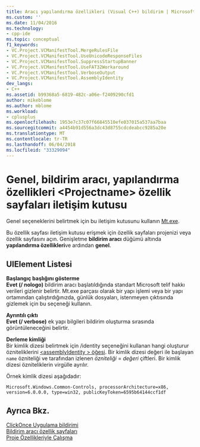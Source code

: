 ```yaml
---
title: Aracı yapılandırma özellikleri (Visual C++) bildirim | Microsoft Docs
ms.custom: ''
ms.date: 11/04/2016
ms.technology:
- cpp-ide
ms.topic: conceptual
f1_keywords:
- VC.Project.VCManifestTool.MergeRulesFile
- VC.Project.VCManifestTool.UseUnicodeResponseFiles
- VC.Project.VCManifestTool.SuppressStartupBanner
- VC.Project.VCManifestTool.UseFAT32Workaround
- VC.Project.VCManifestTool.VerboseOutput
- VC.Project.VCManifestTool.AssemblyIdentity
dev_langs:
- C++
ms.assetid: b99368a5-6819-482c-a06e-f2409290cfd1
author: mikeblome
ms.author: mblome
ms.workload:
- cplusplus
ms.openlocfilehash: 1953e7c37c07f66845510efe037015a537aa7baa
ms.sourcegitcommit: a4454b91d556a3dc43d8755cdcdeabcc9285a20e
ms.translationtype: MT
ms.contentlocale: tr-TR
ms.lasthandoff: 06/04/2018
ms.locfileid: "33329094"
---
```

# <a name="general-manifest-tool-configuration-properties-ltprojectnamegt-property-pages-dialog-box"></a>Genel, bildirim aracı, yapılandırma özellikleri &lt;Projectname&gt; özellik sayfaları iletişim kutusu
Genel seçeneklerini belirtmek için bu iletişim kutusunu kullanın [Mt.exe](http://msdn.microsoft.com/library/aa375649).  
  
 Bu özellik sayfası iletişim kutusu erişmek için özellik sayfaları projenizi veya özellik sayfasını açın. Genişletme **bildirim aracı** düğümü altında **yapılandırma özellikleri**ve ardından **genel**.  
  
## <a name="uielement-list"></a>UIElement Listesi  
 **Başlangıç başlığını gösterme**  
 **Evet (/ nologo)** bildirim aracı başlatıldığında standart Microsoft telif hakkı verileri gizlenir belirtir. Mt.exe parçası olarak bir yapı işlemi veya bir yapı ortamından çalıştırdığınızda, günlük dosyaları, istenmeyen çıktısında gizlemek için bu seçeneği kullanın.  
  
 **Ayrıntılı çıktı**  
 **Evet (/ verbose)** ek yapı bilgileri bildirim oluşturma sırasında görüntüleneceğini belirtir.  
  
 **Derleme kimliği**  
 Bir kimlik dizesi belirtmek için /identity seçeneğini kullanan hangi oluşturur özniteliklerini [ \<assemblyIdentity > öğesi](/visualstudio/deployment/assemblyidentity-element-clickonce-application). Bir kimlik dizesi değeri ile başlayan `name` özniteliği ve tarafından izlenen *özniteliği* = *değeri* çiftleri. Bir kimlik dizesi özniteliklerin virgülle ayrılır.  
  
 Örnek kimlik dizesi aşağıdadır:  
  
 `Microsoft.Windows.Common-Controls, processorArchitecture=x86, version=6.0.0.0, type=win32, publicKeyToken=6595b64144ccf1df`  
  
## <a name="see-also"></a>Ayrıca Bkz.  
 [ClickOnce Uygulama bildirimi](/visualstudio/deployment/clickonce-application-manifest)   
 [Bildirim aracı özellik sayfaları](../ide/manifest-tool-property-pages.md)   
 [Proje Özellikleriyle Çalışma](../ide/working-with-project-properties.md)   